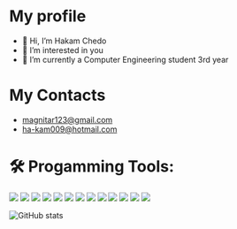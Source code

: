 # My profile
- 👋 Hi, I’m Hakam Chedo 
- 👀 I’m interested in you
- 🌱 I’m currently a Computer Engineering student 3rd year
# My Contacts
* magnitar123@gmail.com
* ha-kam009@hotmail.com
# 🛠️ Progamming Tools:
<div id="badges">
  <img src ="https://img.shields.io/badge/c-%2300599C.svg?style=for-the-badge&logo=c&logoColor=white" />
  <img src ="https://img.shields.io/badge/c%23-%23239120.svg?style=for-the-badge&logo=c-sharp&logoColor=white" />
  <img src ="https://img.shields.io/badge/c++-%2300599C.svg?style=for-the-badge&logo=c%2B%2B&logoColor=white" />
  <img src ="https://img.shields.io/badge/python-3670A0?style=for-the-badge&logo=python&logoColor=ffdd54" />
  <img src ="https://img.shields.io/badge/html5-%23E34F26.svg?style=for-the-badge&logo=html5&logoColor=white" />
  <img src ="https://img.shields.io/badge/css3-%231572B6.svg?style=for-the-badge&logo=css3&logoColor=white" />
  <img src ="https://img.shields.io/badge/bootstrap-%23563D7C.svg?style=for-the-badge&logo=bootstrap&logoColor=white" />
  <img src ="https://img.shields.io/badge/.NET-5C2D91?style=for-the-badge&logo=.net&logoColor=white" />
  <img src="https://img.shields.io/badge/-ASP.Net Web Form -blue" />
  <img src="https://img.shields.io/badge/-Windows Form-white" />
  <img src="https://img.shields.io/badge/Visual%20Studio-5C2D91.svg?style=for-the-badge&logo=visual-studio&logoColor=white"/>
  <img src ="https://img.shields.io/badge/Spyder-838485?style=for-the-badge&logo=spyder%20ide&logoColor=maroon"/>
  <img src ="https://img.shields.io/badge/Microsoft%20SQL%20Sever-CC2927?style=for-the-badge&logo=microsoft%20sql%20server&logoColor=white" />
  
 </div>
 
 ![GitHub stats](https://github-readme-stats.vercel.app/api?username=CharalambosIoannou&show_icons=true&theme=tokyonight)
<!---
H4K4M/H4K4M is a ✨ special ✨ repository because its `README.md` (this file) appears on your GitHub profile.
You can click the Preview link to take a look at your changes.
--->
